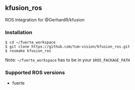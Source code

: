 ## kfusion_ros 

ROS integration for @GerhardR/kfusion

### Installation

```
$ cd ~/fuerte_workspace
$ git clone https://github.com/tum-vision/kfusion_ros.git
$ rosmake kfusion_ros
```

Note: `~/fuerte_workspace` has to be in your `$ROS_PACKAGE_PATH`

### Supported ROS versions

 - fuerte
